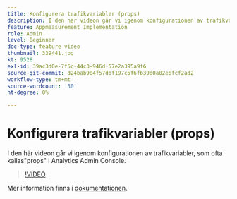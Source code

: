 ```yaml
---
title: Konfigurera trafikvariabler (props)
description: I den här videon går vi igenom konfigurationen av trafikvariabler, som ofta kallas"props" i Analytics Admin Console.
feature: Appmeasurement Implementation
role: Admin
level: Beginner
doc-type: feature video
thumbnail: 339441.jpg
kt: 9528
exl-id: 39ac3d0e-7f5c-44c3-946d-57e2a395a9f6
source-git-commit: d24bab984f57dbf197c5f6fb39d0a82e6fcf2ad2
workflow-type: tm+mt
source-wordcount: '50'
ht-degree: 0%

---
```


# Konfigurera trafikvariabler (props)

I den här videon går vi igenom konfigurationen av trafikvariabler, som ofta kallas&quot;props&quot; i Analytics Admin Console.

>[!VIDEO](https://video.tv.adobe.com/v/339441/?quality=12&learn=on)

Mer information finns i [dokumentationen](https://experienceleague.adobe.com/docs/analytics/admin/admin-tools/traffic-variables/traffic-var.html?lang=en).

